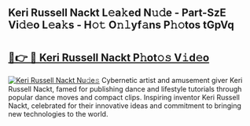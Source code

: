 ## Keri Russell Nackt L𝚎a𝚔ed N𝚞𝚍e - Part-SzE Vi𝚍𝚎o L𝚎a𝚔s - H𝚘𝚝 O𝚗𝚕yf𝚊ns P𝚑𝚘tos tGpVq

# <h2><a href="http://kf2v4b.oniu.top/?m=Keri+Russell+Nackt">🔗👉 🔴 Keri Russell Nackt P𝚑ot𝚘𝚜 V𝚒d𝚎o</a></h2>

[![Keri Russell Nackt Nu𝚍e𝚜](https://i.imgur.com/0qMVB7G.gif)](http://kf2v4b.oniu.top/?m=Keri+Russell+Nackt)
Cybernetic artist and amusement giver Keri Russell Nackt, famed for publishing dance and lifestyle tutorials through popular dance moves and compact clips. Inspiring inventor Keri Russell Nackt, celebrated for their innovative ideas and commitment to bringing new technologies to the world.  

